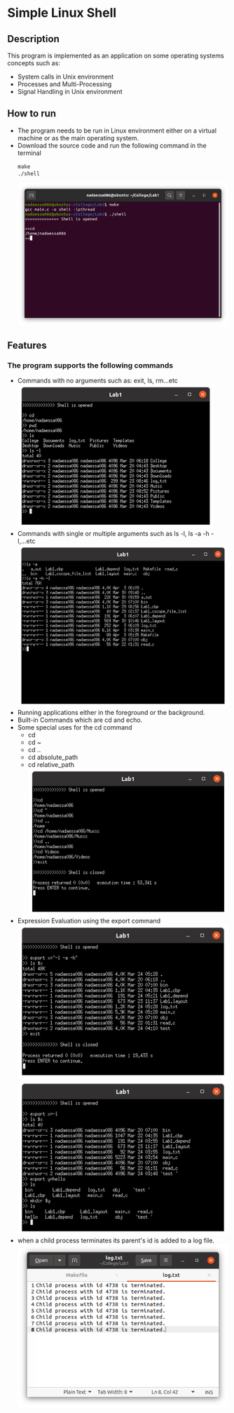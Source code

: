 # Simple Linux Shell
## Description
This program is implemented as an application on some operating systems concepts such as:
  - System calls in Unix environment
  - Processes and Multi-Processing
  - Signal Handling in Unix environment
## How to run
  - The program needs to be run in Linux environment either on a virtual machine or as the main operating system.
  - Download the source code and run the following command in the terminal
     ```
     make
    ./shell
    ```
    ![Run](/Screenshots/run.png)
## Features
### The program supports the following commands
  - Commands with no arguments such as: exit, ls, rm...etc
    ![General Commands](/Screenshots/commands.png)
  - Commands with single or multiple arguments such as ls -l, ls -a -h -l,...etc
    ![Single and Multiple Commands](/Screenshots/arguments.png)
  - Running applications either in the foreground or the background.
  - Built-in Commands which are cd and echo.
  - Some special uses for the cd command
    - cd 
    - cd ~
    - cd ..
    - cd absolute_path
    - cd relative_path
      ![cd Command](/Screenshots/cd.png)
   - Expression Evaluation using the export command
      ![Expression Evaluation](/Screenshots/expression-evaluation.png)
      ![Expression Evaluation 2](/Screenshots/expression-evaluation2.png)
  - when a child process terminates its parent's id is added to a log file.
    ![Log file](/Screenshots/log.png)
